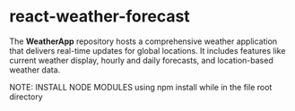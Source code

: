 # react-weather-forecast
The **WeatherApp** repository hosts a comprehensive weather application that delivers real-time updates for global locations. It includes features like current weather display, hourly and daily forecasts, and location-based weather data.


NOTE:
INSTALL NODE MODULES using npm install while in the file root directory
